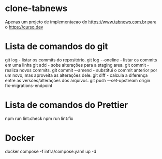 # clone-tabnews

Apenas um projeto de implementacao do https://www.tabnews.com.br para o https://curso.dev

# Lista de comandos do git

git log - listar os commits do repositório.
git log --oneline - listar os commits em uma linha
git add - sobe alterações para a staging area.
git commit - realiza novos commits.
git commit --amend - substitui o commit anterior por um novo, mas aproveita as alterações dele.
git diff - calcula a diferença entre as versões/alterações dos arquivos.
git push --set-upstream origin fix-migrations-endpoint

# Lista de comandos do Prettier

npm run lint:check
npm run lint:fix

# Docker

docker compose -f infra/compose.yaml up -d
